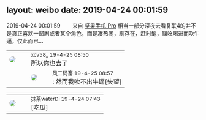 layout: weibo
date: 2019-04-24 00:01:59
---
<meta name="referrer" content="no-referrer" />

2019-04-24 00:01:59  &nbsp;&nbsp;&nbsp;&nbsp;&nbsp;&nbsp; 来自 <a href="http://app.weibo.com/t/feed/Z4AgP" rel="nofollow">坚果手机 Pro</a>
相当一部分深夜去看复联4的并不是真正喜欢一部剧或者某个角色，而是凑热闹，刷存在，赶时髦，赚吆喝进而吹牛逼，仅此而已… ​​​

<table style="width: 100%;">
  <tr>
    <td style="width: 40px;"><img style="border-radius:50%" src="https://tva3.sinaimg.cn/crop.0.0.1242.1242.50/801f7e9ajw8f3peekcgoqj20yi0yidg9.jpg?KID=imgbed,tva&Expires=1624465173&ssig=v49VfcvgZY"></td>
    <td colspan="2"><small>xcv58_ 19-4-25 08:50</small><br/>所以你也去了</td>
  </tr>
  <tr>
    <td/>
    <td style="width: 40px;"><img style="border-radius:50%" src="https://tva3.sinaimg.cn/crop.0.0.639.639.50/6d2a6003jw8f3idy69w2gj20hs0hrt9g.jpg?KID=imgbed,tva&Expires=1624465173&ssig=xplTlyNZqG"></td>
    <td><small>风二码畜 19-4-25 08:57</small><br/>: 然而我吹不出牛逼[失望]</td>
  </tr>
</table>

<table style="width: 100%;">
  <tr>
    <td style="width: 40px;"><img style="border-radius:50%" src="https://tva4.sinaimg.cn/crop.7.0.735.735.50/69913cd7jw8f7htri4j2qj20ku0kfmxx.jpg?KID=imgbed,tva&Expires=1624465173&ssig=WXZdja9ANl"></td>
    <td colspan="2"><small>抹茶waterDi 19-4-24 07:43</small><br/>[吃瓜]</td>
  </tr>
</table>
